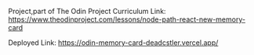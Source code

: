 Project,part of The Odin Project Curriculum
Link: https://www.theodinproject.com/lessons/node-path-react-new-memory-card

Deployed Link: https://odin-memory-card-deadcstler.vercel.app/ 